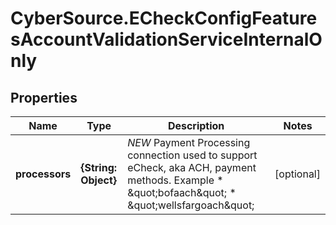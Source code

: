 # CyberSource.ECheckConfigFeaturesAccountValidationServiceInternalOnly

## Properties
Name | Type | Description | Notes
------------ | ------------- | ------------- | -------------
**processors** | **{String: Object}** | *NEW* Payment Processing connection used to support eCheck, aka ACH, payment methods. Example * \&quot;bofaach\&quot; * \&quot;wellsfargoach\&quot;  | [optional] 


